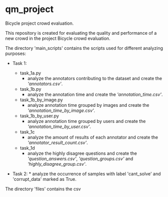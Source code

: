 # qm_project
Bicycle project crowd evaluation.

This repository is created for evaluating the quality and performance of a new crowd in the project Bicycle crowd evaluation.  

The directory 'main_scripts' contains the scripts used for different analyzing purposes:

* Task 1:
    * task_1a.py
         * analyze the annotators contributing to the dataset and create the *'annotators.csv'*.
    * task_1b.py
         * analyze the annotation time and create the *'annotation_time.csv'*.
    * task_1b_by_image.py
         * analyze annotation time grouped by images and create the *'annotation_time_by_image.csv'*.
    * task_1b_by_user.py
         * analyze annotation time grouped by users and create the *'annotation_time_by_user.csv'*.
    * task_1c
         * analyze the amount of results of each annotator and create the *'annotator_result_count.csv'*.
    * task_1d
         * analyze the  highly disagree questions and create the *'question_answers.csv'*, *'question_groups.csv'* and *'highly_disagree_group.csv'*.

* Task 2:
         * analyze the occurrence of samples with label 'cant_solve' and 'corrupt_data' marked as True.
 

The directory 'files' contains the csv

